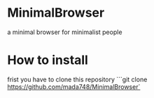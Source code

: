 # MinimalBrowser
a minimal browser for minimalist people
# How to install
frist you have to clone this repository
```git clone https://github.com/mada748/MinimalBrowser`
